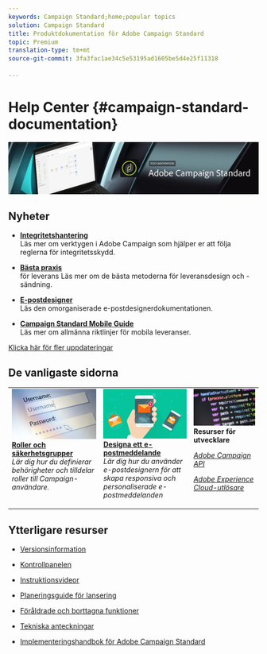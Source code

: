 ```yaml
---
keywords: Campaign Standard;home;popular topics
solution: Campaign Standard
title: Produktdokumentation för Adobe Campaign Standard
topic: Premium
translation-type: tm+mt
source-git-commit: 3fa3fac1ae34c5e53195ad1605be5d4e25f11318

---
```



# Help Center {#campaign-standard-documentation}

![](start/using/assets/do-not-localize/banner_acs_doc.jpg)

## Nyheter

* **[Integritetshantering](https://helpx.adobe.com/campaign/kb/campaign-privacy.html)**<br/>Läs mer om verktygen i Adobe Campaign som hjälper er att följa reglerna för integritetsskydd.

* **[Bästa praxis](https://helpx.adobe.com/campaign/kb/delivery-best-practices.html)**<br/>för leverans Läs mer om de bästa metoderna för leveransdesign och -sändning.

* **[E-postdesigner](designing/using/designing-content-in-adobe-campaign.md)**<br/>Läs den omorganiserade e-postdesignerdokumentationen.

* **[Campaign Standard Mobile Guide](https://helpx.adobe.com/campaign/kb/acs-mobile.html)**<br/>Läs mer om allmänna riktlinjer för mobila leveranser.

[Klicka här för fler uppdateringar](rn/using/documentation-updates.md)

## De vanligaste sidorna

<table>
<tr>
  <td valign="top">
    <a href="administration/using/about-access-management.md">
      <img alt="Roller" src="start/using/assets/roles.png"/>
    </a>
    <div>
    <a href="administration/using/about-access-management.md"><strong>Roller och säkerhetsgrupper</strong></a>
    </div>
    <em>Lär dig hur du definierar behörigheter och tilldelar roller till Campaign-användare.</em>
    <br>
  </td>
  <td valign="top">
    <a href="designing/using/designing-content-in-adobe-campaign.md">
      <img alt="Designer" src="start/using/assets/design.png" />
    </a>
    <div>
    <a href="designing/using/designing-content-in-adobe-campaign.md"><strong>Designa ett e-postmeddelande</strong></a>
    </div>
    <em>Lär dig hur du använder e-postdesignern för att skapa responsiva och personaliserade e-postmeddelanden</em><br>
  </td>
  <td valign="top">
       <img alt="Utvecklare" src="start/using/assets/dev.png" />
    <div>
    <strong>Resurser för utvecklare</strong>
    </div>
    <p><em><a href="api/using/about-campaign-standard-apis.md">Adobe Campaign API</a></em></p>
    <p><em><a href="integrating/using/about-adobe-experience-cloud-triggers.md">Adobe Experience Cloud-utlösare</a></em></p>
    <br>
  </td>
</tr>
</table>


## Ytterligare resurser

* [Versionsinformation](rn/using/release-notes.md)

* [Kontrollpanelen](https://docs.adobe.com/content/help/en/control-panel/using/control-panel-home.html)

* [Instruktionsvideor](https://docs.adobe.com/content/help/en/campaign-learn/campaign-standard-tutorials/overview.html)

* [Planeringsguide för lansering](https://helpx.adobe.com/campaign/kb/acs-release-planning.html)

* [Föråldrade och borttagna funktioner](https://helpx.adobe.com/campaign/kb/acs-deprecated-and-removed-features.html)

* [Tekniska anteckningar](https://helpx.adobe.com/campaign/kb/acs-article-list.html)

* [Implementeringshandbok för Adobe Campaign Standard](https://helpx.adobe.com/campaign/kb/campaign-standard-implementation-guide.html)
